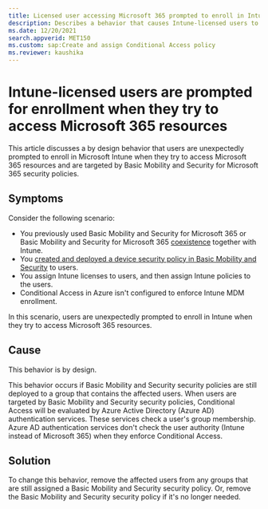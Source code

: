 ```yaml
---
title: Licensed user accessing Microsoft 365 prompted to enroll in Intune
description: Describes a behavior that causes Intune-licensed users to be prompted for enrollment when they are targeted by Basic Mobility and Security for Microsoft 365 security policies.
ms.date: 12/20/2021
search.appverid: MET150
ms.custom: sap:Create and assign Conditional Access policy
ms.reviewer: kaushika
---
```

# Intune-licensed users are prompted for enrollment when they try to access Microsoft 365 resources

This article discusses a by design behavior that users are unexpectedly prompted to enroll in Microsoft Intune when they try to access Microsoft 365 resources and are targeted by Basic Mobility and Security for Microsoft 365 security policies.

## Symptoms

Consider the following scenario:

- You previously used Basic Mobility and Security for Microsoft 365 or Basic Mobility and Security for Microsoft 365 [coexistence](/mem/intune/fundamentals/mdm-authority-set#coexistence) together with Intune.
- You [created and deployed a device security policy in Basic Mobility and Security](/microsoft-365/admin/basic-mobility-security/create-device-security-policies) to users.
- You assign Intune licenses to users, and then assign Intune policies to the users.
- Conditional Access in Azure isn't configured to enforce Intune MDM enrollment.

In this scenario, users are unexpectedly prompted to enroll in Intune when they try to access Microsoft 365 resources.

## Cause

This behavior is by design.

This behavior occurs if Basic Mobility and Security security policies are still deployed to a group that contains the affected users. When users are targeted by Basic Mobility and Security security policies, Conditional Access will be evaluated by Azure Active Directory (Azure AD) authentication services. These services check a user's group membership. Azure AD authentication services don't check the user authority (Intune instead of Microsoft 365) when they enforce Conditional Access.

## Solution

To change this behavior, remove the affected users from any groups that are still assigned a Basic Mobility and Security security policy. Or, remove the Basic Mobility and Security security policy if it's no longer needed.
